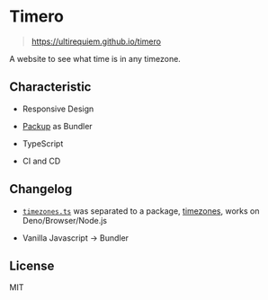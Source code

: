 # Timero

> https://ultirequiem.github.io/timero

A website to see what time is in any timezone.

## Characteristic

- Responsive Design

- [Packup](https://packup.deno.dev) as Bundler

- TypeScript

- CI and CD

## Changelog

- [`timezones.ts`](https://github.com/UltiRequiem/timero/blob/0fa82b98e2517154cd8f5e4ecd7fb382edbe4d17/timezones.ts)
  was separated to a package,
  [timezones](https://github.com/UltiRequiem/timezones), works on
  Deno/Browser/Node.js

- Vanilla Javascript -> Bundler

## License

MIT
